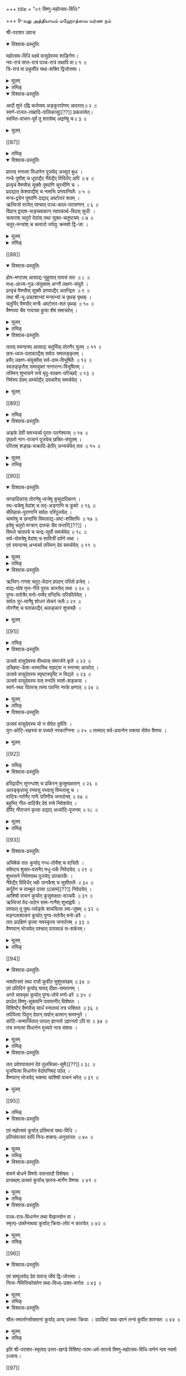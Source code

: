 +++
title = "०९ विष्णु-महोत्सव-विधिः"

+++
9-வது அத்தியாயம் 
மஹோத்ஸவ வர்ண நம் 

श्री-पराशर उवाच 

<details open><summary>विश्वास-प्रस्तुतिः</summary>

महोत्सव-विधिं वक्ष्ये वासुदेवस्य शार्ङ्गिणः।  
नव-रात्रं सप्त-रात्रं पञ्च-रात्रं तथापि वा॥ १ ॥  
त्रि-रात्रं वा प्रकुर्वीत यथा-शक्ति द्विजोत्तमाः।
</details>

<details><summary>मूलम्</summary>

महोत्सव-विधिं वक्ष्ये वासुदेवस्य शार्ङ्गिणः।  
नव-रात्रं सप्त-रात्रं पञ्च-रात्रं तथापि वा॥ १ ॥  
त्रि-रात्रं वा प्रकुर्वीत यथा-शक्ति द्विजोत्तमाः।  
</details>

<details><summary>तमिऴ्</summary>

ता-म, श्रीबरासरबगवाऩ सॊललुगिऱार् -रुषिगळे: श्रीम नारायणऩुक्कु परहमोगसवमॆऩगिऱमहोत्सवम् सॆय्यवे ण्डुम् विदियैच्चॊल्लुगिऱेऩ् केळुङ्गळ् ।प्रमोदसवमॆ ऩ्बदु ऒऩ्बदु नाळावदु, एऴुनाळावदु, ऐन्दुनाळावदु, मूऩ् ऱुनाळावदु तऩसगदिक्क नु कुणमागच् चॆय्वदाम
</details>

<details open><summary>विश्वास-प्रस्तुतिः</summary>

आदौ शुभे ऽह्नि कर्तव्यम् अङ्कुरार्पणम् आदरात्॥ २ ॥  
स्वर्ण-राजत-ताम्रादि-पालिकासु[[??]] प्रकल्पयेत्।  
स्वस्ति-वाचन-पूर्वं तु शरावेष्व् अद्रणेषु च॥ ३ ॥
</details>

<details><summary>मूलम्</summary>

आदौ शुभे ऽह्नि कर्तव्यम् अङ्कुरार्पणम् आदरात्॥ २ ॥  
स्वर्ण-राजत-ताम्रादि-पालिकासु[[??]] प्रकल्पयेत्।  
स्वस्ति-वाचन-पूर्वं तु शरावेष्व् अद्रणेषु च॥ ३ ॥ 
</details>

[[87]]

<details><summary>तमिऴ्</summary>

ता-म्- उत्सवत्तिऱ्कु मुदलनाळ् सुबलक्कत्तिल्, पॊऩ्ऩि ऩालावदु, वॆळ्ळियिऩालावदु, सॆम्बिऩालावदु, अल्लदु मण्णि ऩालावदु सॆय्यप्पट्ट पालिगैयिलावदु, पिळविल्लाद मडक्किला वदु मण्निऱैत्तु अदिल्, स्वस्तिवासनमॆऩ्गिऱ मन्द्रत्तैच् चॊल्लि अङ्गुरार्प्पणम (नवदान्यङ्गळैक् कलन्दु तॆळित्तल्) सॆय्यवेण्डुम्।
</details>

<details open><summary>विश्वास-प्रस्तुतिः</summary>

प्रातस् स्नात्वा विधानेन पूजयेद् अच्युतं बुधः ।  
गन्धैः पुष्पैश् च धूपाद्यैर् नैवेद्यैर् विविधैर् अपि ॥ ४ ॥  
प्रत्यृचं वैष्णवैस् सूक्तैः पुष्पाणि सुरभीणि च ।  
प्रदद्यात् केशवाद्यैश् च नामभिः प्रणवान्वितैः ॥ ५ ॥  
मन्त्र-द्वयेन पुष्पाणि दद्याद् अष्टोत्तरं शतम् ।  
ऋत्विजो वरयेत् पश्चात् पञ्च-काल-परायणान् ॥ ६ ॥  
विप्रान् द्वादश-सङ्ख्याकान् व्यापकार्थ-विदस् सुधीः ।  
चत्वारश् चतुरो वेदांस् तथा सूक्त-चतुष्टयम् ॥ ७ ॥  
चतुर्-मन्त्रांश् च चत्वारो जपेयुः क्रमशो द्वि-जाः ।
</details>

<details><summary>मूलम्</summary>

प्रातस् स्नात्वा विधानेन पूजयेद् अच्युतं बुधः ।  
गन्धैः पुष्पैश् च धूपाद्यैर् नैवेद्यैर् विविधैर् अपि ॥ ४ ॥  
प्रत्यृचं वैष्णवैस् सूक्तैः पुष्पाणि सुरभीणि च ।  
प्रदद्यात् केशवाद्यैश् च नामभिः प्रणवान्वितैः ॥ ५ ॥  
मन्त्र-द्वयेन पुष्पाणि दद्याद् अष्टोत्तरं शतम् ।  
ऋत्विजो वरयेत् पश्चात् पञ्च-काल-परायणान् ॥ ६ ॥  
विप्रान् द्वादश-सङ्ख्याकान् व्यापकार्थ-विदस् सुधीः ।  
चत्वारश् चतुरो वेदांस् तथा सूक्त-चतुष्टयम् ॥ ७ ॥  
चतुर्-मन्त्रांश् च चत्वारो जपेयुः क्रमशो द्वि-जाः ।
</details>

<details><summary>तमिऴ्</summary>

तरम् - उत्सवत्तऩ्ऱैक्कु विडियऱ्कालत्तिल् विदिप्पडिस् नानम् सॆय्दु, पगवत्सन्निदियिऱ्सॆऩ्ऱु, सन्दगम्, पुष्पम्' तूबम्, तीबङ्गळैसमर्प्पित्तु, पलविदमाऩ प्रसादङ्गळै अमुदुसॆय्यप् परासरविसिष्ट परमदर्मसास्त्रम्।पण्णिप् पिऩ्बु, पुरुषसूक्तत्तिऩ् पदिऩाऱुरुक्कुक्कळैयुम् प्र णवत्तोडु सेर्त्त केसवऩ् मुदलिय पऩ्ऩिरण्डु तिरुनामङ्ग ळैयुम् सॊल्लि पुष्पङ्गळिऩा लर्च्चनैसॆय्दु अनन्दरम् त्वयम न्द्रत्तिऩाल् नूऱ्ऱॆट्टु अर्च्चगै सॆय्यवेण्डियदु। पिऩ्बु, स म्ब्रदायार्त्तङ्गळैच् चॆव्वैयायऱिन्द पऩ्ऩिरण्डु श्रीवैष्ण वर्गळैरुत्विक्कुगळाग वरिक्कवेण्डियदु; अवर्गळिल् नाल्वर् नाऩ्गुवेदङ्गळैयुम्, नाल्वर् नाऩ्गु सूक्तङ्गळैयुम्, मऱ्ऱ ना ल्वर् नाऩ्गु मन्द्रङ्गळैयुम् जबिक्कक्कडवर्गळ्। 
</details>

[[88]]

<details open><summary>विश्वास-प्रस्तुतिः</summary>

होम-मण्टपम् आसाद्य जुहुयात् पायसं ततः ॥ ८ ॥  
मध्व्-आज्य-गुड-संयुक्तम् अग्नौ लक्षण-संयुते ।  
प्रत्यृचं वैष्णवैस् सूक्तैः प्रणवाद्यैर् अतन्द्रितः ॥ ९ ॥  
तथा श्री-भू-प्रकाशाभ्यां मन्त्राभ्यां च पृथक् पृथक् ।  
चतुर्भिर् वैष्णवैर् मन्त्रैः अष्टोत्तर-शतं पृथक् ॥ १० ॥  
वैष्णव्या चैव गायत्र्या हुत्वा शेषं समाचरेत् ।
</details>

<details><summary>मूलम्</summary>

होम-मण्टपम् आसाद्य जुहुयात् पायसं ततः ॥ ८ ॥  
मध्व्-आज्य-गुड-संयुक्तम् अग्नौ लक्षण-संयुते ।  
प्रत्यृचं वैष्णवैस् सूक्तैः प्रणवाद्यैर् अतन्द्रितः ॥ ९ ॥  
तथा श्री-भू-प्रकाशाभ्यां मन्त्राभ्यां च पृथक् पृथक् ।  
चतुर्भिर् वैष्णवैर् मन्त्रैः अष्टोत्तर-शतं पृथक् ॥ १० ॥  
वैष्णव्या चैव गायत्र्या हुत्वा शेषं समाचरेत् ।  
</details>

<details><summary>तमिऴ्</summary>

ता -म्।- पिऩ्बु यागसालैक्कुवन्दु पालिऩाऱ्सॆय्दप्रसादत्
तिल् तेऩ् नॆय् वॆल्लङ्गळैक्कलन्दु अन्दप्रसादत्तै विदिप्र
कारमागप्रदिष्टैसॆय्यप्पट्टिरुक्किऱ अक्कियिल् पुरुषसूक्त
श्री सूक्त पूसूक्क नारायणसूक्त विष्णुसूक्तङ्गळिऩ्
रुक्कुक्कळिऩाल् ऒव्वॊरुदरमुम, तिरुमन्दिरत्तिऩालुम् तिरुत्वाद
साक्षरियिऩालुम् षडक्षरियिऩालुम् त्वयत्तिऩालुम् तऩित्तऩिये
नूऱ्ऱॆट्टुत्तरमुम्, विष्णुगायत्रियिऩालुम् प्रणवम् मुऩ्ऩाग
होमंसॆय्दु अदऩ्बिऩ्सॆय्य वेण्डिय पालिगारादनम् मुद
लियवैगळैच्चॆय्यक्कडवऩ्।
</details>

<details open><summary>विश्वास-प्रस्तुतिः</summary>

ततस् स्यन्दनम् आसाद्य चतुर्भिस् तोरणैर् युतम् ॥ ११ ॥  
छत्र-ध्वज-पताकाद्यैस् सर्वतः समलङ्कृतम् ।  
हयैर् लक्षण-संयुक्तैस् सर्व-दाम-विभूषितैः ॥ १२ ॥  
स्वलङ्कृतैस् समायुक्तं नानारत्न-विभूषितम् ।  
तस्मिन् शुभासने रम्ये मृदु-श्लक्ष्ण-परिच्छदे ॥ १३ ॥  
निवेश्य देवम् अर्घ्याद्यैर् उपचारैस् समर्चयेत् ।
</details>

<details><summary>मूलम्</summary>

ततस् स्यन्दनम् आसाद्य चतुर्भिस् तोरणैर् युतम् ॥ ११ ॥  
छत्र-ध्वज-पताकाद्यैस् सर्वतः समलङ्कृतम् ।  
हयैर् लक्षण-संयुक्तैस् सर्व-दाम-विभूषितैः ॥ १२ ॥  
स्वलङ्कृतैस् समायुक्तं नानारत्न-विभूषितम् ।  
तस्मिन् शुभासने रम्ये मृदु-श्लक्ष्ण-परिच्छदे ॥ १३ ॥  
निवेश्य देवम् अर्घ्याद्यैर् उपचारैस् समर्चयेत् ।  
</details>

[[89]]

<details><summary>तमिऴ्</summary>

ता -म् - पिऱगु, नाऩ्गु वासल्गळिट्टुम्, कुडैगॊडिडक्कया म् मुदलिय वैगळ् कट्टियुम्, पलविदमाऩ रत्तङ्गळिऴैत्तुम्,क टिवाळम् मुदलियवैग ळिट्टु सेणम् मुदलिय वैगळिऩाललङ्ग रिक्कप्पट्टिरुक्किऱ उत्तमलक्षणङ्गळैयुडैय नाऩ्गुगुदिरैगळ् कट्टियुमिरुक्किऱ तिरुत्तेरिऩ्बेरिल् मरुदुवाय् इणैन्दऴगियदा यिरुक्किऱ आसामिट्टु अङ्गु श्रीमक्काररयणऩै यॆऴुन्दरुळप्प ण्णि अर्क्यम् पात्यम् मुदलिय उबसारङ्गळिऩालारादाम् सॆय्य क्कडवऩ्।
</details>

<details open><summary>विश्वास-प्रस्तुतिः</summary>

अङ्के देवीं समभ्यर्च्य पुरतः पतगेश्वरम् ॥ १४ ॥  
पृष्ठतो नाग-राजानं पूजयेच् छक्ति-संयुतम् ।  
परितश् शङ्ख-चक्रादि-हेतीर् अभ्यर्चयेत् ततः ॥ १५ ॥
</details>

<details><summary>मूलम्</summary>

अङ्के देवीं समभ्यर्च्य पुरतः पतगेश्वरम् ॥ १४ ॥  
पृष्ठतो नाग-राजानं पूजयेच् छक्ति-संयुतम् ।  
परितश् शङ्ख-चक्रादि-हेतीर् अभ्यर्चयेत् ततः ॥ १५ ॥  
</details>

<details><summary>तमिऴ्</summary>

ता-म्।- पिऩ्बन्द श्रीमन्नारायणऩुडैय मडियिल् श्रीमहा लक्ष्मियैयुम्, मुऩ्ऩे करुडऩैयुम्, पिऩ्ऩे तिरुवनन्दाऴ्वाऩै युम, सुऱ्ऱुम् सङ्गम् सक्रम् मुदलिय तिव्यायुदङ्गळैयुम् आरादिक्क क्कडवऩ्।
</details>

[[90]]

<details open><summary>विश्वास-प्रस्तुतिः</summary>

चण्डादिकांस् तोरणेषु ध्वजेषु कुमुदादिकान् ।  
रथ-चक्रेषु वेदांश् च तद्-अङ्गानि च कूबरे ॥ १६ ॥  
सेतिहास-पुराणानि सर्वतः परिपूजयेत् ।  
चामरेषु च छन्दांसि विमलाद्य्-अष्ट-शक्तिभिः ॥ १७ ॥  
हयेषु चतुरो मन्त्रान् दारुकं चैव यन्तरि[[??]] ।  
विमले चातपत्रे च चन्द्र-सूर्यौ समर्चयेत् ॥ १८ ॥  
सर्व-योक्त्रेषु वेदांश् च सावित्रीं दर्पणे तथा ।  
एवं स्यन्दनम् अभ्यर्च्य तस्मिन् देवं समर्चयेत् ॥ १९ ॥
</details>

<details><summary>मूलम्</summary>

चण्डादिकांस् तोरणेषु ध्वजेषु कुमुदादिकान् ।  
रथ-चक्रेषु वेदांश् च तद्-अङ्गानि च कूबरे ॥ १६ ॥  
सेतिहास-पुराणानि सर्वतः परिपूजयेत् ।  
चामरेषु च छन्दांसि विमलाद्य्-अष्ट-शक्तिभिः ॥ १७ ॥  
हयेषु चतुरो मन्त्रान् दारुकं चैव यन्तरि[[??]] ।  
विमले चातपत्रे च चन्द्र-सूर्यौ समर्चयेत् ॥ १८ ॥  
सर्व-योक्त्रेषु वेदांश् च सावित्रीं दर्पणे तथा ।  
एवं स्यन्दनम् अभ्यर्च्य तस्मिन् देवं समर्चयेत् ॥ १९ ॥
</details>

<details><summary>तमिऴ्</summary>

ता- म् - अत्तिरुत्तेरिल् नाऩ्गुवासल्गळिलुम् सण्डऩ् मुद लिय ऎट्टुत्वारबालर्गळैयुम्, कॊडिगळिल् कुमुदऩ् मुदलियगऩा तिबर्गळैयुम्, नाऩ्गु सक्रङ्गळिल् नाऩ्गु वेदङ्गळैयुम्,एर्क्का लिल् सीक्षामुदलिय वेदाङ्गङ्गळैयुम्, सुऱ्ऱुम् श्रीरामायणम् मु तलिय इदिहासङ्गळैयुम्, श्रीविष्णुबुराणम् मुदलिय पुराणङ्ग ळैयुम्, सामरङ्गळिल् कायत्री मुदलिय सन्दस्सु क्कळैयुम्, कुदिरै कळिल् तिरुवष्टाक्षरम् मुदलिय नाऩ्गुमन्द्रङ्गळैयुम्, सारदियिल् तारुगऩैयुम्। कुडैयिल् सन्द्रसूर्यर्गळैयुम्, कडिवाळङ्गळिल् वेदङ्गळैयुम् कण्णाडियिल् सावित्रीमन्द्रत्तैयुम्,आवाहनम् सॆय्दु अवैगळुक्कारादनम् समर्प्पित्तुप् पिऩ्बत्तिरुत्तेरि लॆऴुन्दरुळप्पण्णि श्रीमन्नारायणऩुक्कुत् तिरुवारादनम् समर् प्पिक्कवेण्डियदु।
</details>

<details open><summary>विश्वास-प्रस्तुतिः</summary>

ऋत्विग्-गणश् चतुर्-वेदान् प्रपठन् परितो व्रजेत् ।  
वाद्य-घोषं नृत्त-गीते पुरतः कारयेत् तथा ॥ २० ॥  
पुण्य-स्तोत्रैर् मनो-रम्यैर् वन्दिभिः परिकीर्तयेत् ।  
सर्वतः पुर-मार्गेषु शोधनं सेचनं जलैः॥ २१ ॥  
तोरणैश् च पताकाद्यैर् अलङ्कारं शुभावहैः ।
</details>

<details><summary>मूलम्</summary>

ऋत्विग्-गणश् चतुर्-वेदान् प्रपठन् परितो व्रजेत् ।  
वाद्य-घोषं नृत्त-गीते पुरतः कारयेत् तथा ॥ २० ॥  
पुण्य-स्तोत्रैर् मनो-रम्यैर् वन्दिभिः परिकीर्तयेत् ।  
सर्वतः पुर-मार्गेषु शोधनं सेचनं जलैः॥ २१ ॥  
तोरणैश् च पताकाद्यैर् अलङ्कारं शुभावहैः ।  
</details>

[[91]]

<details><summary>तमिऴ्</summary>

ता-म्।- तिरुत्तेरैच्चुऱ्ऱिरुत्विक्कुक्कळ् वेदङ्गळै प्पारा यणम् सॆय्दुगॊण्डु कूडप्पोगवेण्डियदु। मुऩ्ऩेबेरी मु तलिय मङ्गळवात्यङ्गळ् मुऴङ्गवेण्डियदु। पाडवेण्डियदु। तेवदासिगळ् नर्त्तनंसॆय्यवेण्डियदु। स्तुदिबाडगर्गळ् म ऩमिसैयुम्बडि विरुदुगळैच्चॊल्लिस्तोत्रम् सॆय्यवेण्डिय तु।वीदिगळैच् चुत्तप्पडुत्ति जलम्दॆळिक्कवेण्डियदु वऴिगळिल् तोरणङ्गळुम् कॊडिगळुम्गट्टवेण्डियदु।
</details>

<details open><summary>विश्वास-प्रस्तुतिः</summary>

उत्सवे वासुदेवस्य वीथ्यास् संमार्जने कृते ॥ २२ ॥  
उच्छिष्ट-केश-भस्मास्थि स्पृष्ट्वा न स्नानम् आचरेत् ।  
उत्सवे वासुदेवस्य स्पृष्टास्पृष्टि न विद्यते ॥ २३ ॥  
उत्सवे वासुदेवस्य यस् स्नाति स्पर्श-शङ्कया ।  
स्वर्ग-स्थाः पितरस् तस्य पतन्ति नरके क्षणात् ॥ २४ ॥
</details>

<details><summary>मूलम्</summary>

उत्सवे वासुदेवस्य वीथ्यास् संमार्जने कृते ॥ २२ ॥  
उच्छिष्ट-केश-भस्मास्थि स्पृष्ट्वा न स्नानम् आचरेत् ।  
उत्सवे वासुदेवस्य स्पृष्टास्पृष्टि न विद्यते ॥ २३ ॥  
उत्सवे वासुदेवस्य यस् स्नाति स्पर्श-शङ्कया ।  
स्वर्ग-स्थाः पितरस् तस्य पतन्ति नरके क्षणात् ॥ २४ ॥
</details>

<details><summary>तमिऴ्</summary>

ता-म्।- श्रीमन्नारायणऩुडैय उत्सवत्तिल् वीदियैच् चुत् तंसॆय्दबिऩ्बु ऎच्चिल् मयिर् साम्बल् ऎलुम्बुमुदलिय असुत्तबदा र्त्तङ्गळैत् तीण्डिऩालुम् स्नानमसॆय्यक्कूडादु।पगवाऩुडैय उत्सवत्तिलवैगळैत् तीण्डिऩाल् तोषम् किडैयादु।ऎवॆ ॆ रुवऩवैगळै त्तीण्डि अदिऩाल् तोषमुण्डॆऩ्ऱु निऩैत्तु स्नानमसॆय्गिऱाऩो! अवऩुडैयबित्रुक्कळ् तेवलोगत्तिलिरु न्दु उडऩे नरगत्तिल् विऴुवार्गळ्।
</details>

<details open><summary>विश्वास-प्रस्तुतिः</summary>

उत्सवं वासुदेवस्य यो न सेवेत दुर्मतिः ।  
युग-कोटि-सहस्त्रं स पच्यते नरकाग्निना ॥ २५ ॥
तस्मात् सर्व-प्रयत्नेन भक्त्या सेवेत वैष्णवः ।
</details>

<details><summary>मूलम्</summary>

उत्सवं वासुदेवस्य यो न सेवेत दुर्मतिः ।  
युग-कोटि-सहस्त्रं स पच्यते नरकाग्निना ॥ २५ ॥
तस्मात् सर्व-प्रयत्नेन भक्त्या सेवेत वैष्णवः ।  
</details>

[[92]]

<details><summary>तमिऴ्</summary>

ता-म।- पॆरुमाळ् तिरुवीदि पुऱप्पाडागुम्बोदु ऎवऩॊरुवऩ् तुर्प्पुक्तियिऩाल् कूडच्चॆल्लामलिरुक्किऱाऩो!अवऩनेगम् कोडि युगङ्गळिल् नरगत्तिल् विऴुनदु तीयिऩाल् वॆन्दुगॊण्डिरुप्पऩ्; आ कैयाल् श्रीवैष्णवऩ् वॆगुबक्तियुडऩ् मऱ्ऱक्कार्यङ्गळै विट्टु पबुऱप्पाट्टिऱ् कूडच्चॆल्लक्कडवऩ्। 
</details>

<details open><summary>विश्वास-प्रस्तुतिः</summary>

हरिद्रादीन् सुगन्धांश् च प्रकिरन् कुसुमाक्षतान् ॥ २६ ॥  
अलङ्कृतासु रम्यासु रथ्यासु विमलासु च ।  
वादित्र-नर्तनैर् गानैः परिणीय जनार्दनम् ॥ २७ ॥  
बहुभिर् गीत-वादित्रैर् देवं रम्ये निवेशयेत् ।  
दीपैर् नीराजनं कृत्वा दद्याद् अर्ध्यादि-पूजनम् ॥ २८ ॥
</details>

<details><summary>मूलम्</summary>

हरिद्रादीन् सुगन्धांश् च प्रकिरन् कुसुमाक्षतान् ॥ २६ ॥  
अलङ्कृतासु रम्यासु रथ्यासु विमलासु च ।  
वादित्र-नर्तनैर् गानैः परिणीय जनार्दनम् ॥ २७ ॥  
बहुभिर् गीत-वादित्रैर् देवं रम्ये निवेशयेत् ।  
दीपैर् नीराजनं कृत्वा दद्याद् अर्ध्यादि-पूजनम् ॥ २८ ॥  
</details>

<details><summary>तमिऴ्</summary>

ता-म्।- मञ्जळ्बॊडि पुष्पम्मुदलिय परिमळ वस्तुक्कळैयु म् अक्षदैमुदलिय मङ्गळगरमाऩ वस्तुक्कळैयुम् सुत्तमाय्प्पॆ रुक्कि नीर्दॆळित्तिरुक्किऱ वीदिगळिललङ्गारमागइऱैत्तु अव्वीदि कळिल् मङ्गळवात्यमडित्तु, पाट्टुप्पाडि, नर्त्तनम् सॆय्दुगॊण् डु श्रीमन्नारायणऩुक्कुप्पुऱप्पाडु सॆय्वित्तुप्पिऩ्बॊरु मण्डब त्तिलॆऴुन्दरुळप्पण्णि मङ्गळवात्यममुऴक्कि मङ्गळ आरत्ति समर्प्पित्तुत् तिरुवन्दिक्काप्पु सॆय्यवेण्डियदु।
</details>

[[93]]

<details open><summary>विश्वास-प्रस्तुतिः</summary>

अभिषेकं ततः कुर्याद् गन्ध-तोयैश् च वासितैः ।  
संवेष्ट्य शुक्ल-वसनैर् मधु-पर्कं निवेदयेत् ॥ २९ ॥  
शुभासने निवेश्याथ पूजयेद् उपचारकैः ।  
नैवेद्यैर् विविधैर् भक्षैः पानकैश् च सुशीतलैः ॥ ३० ॥  
कर्पूरेण च ताम्बूलं दत्त्वा ऽऽचामं[[??]] निवेदयेत् ।  
आशिषो वाचनं कुर्यात् कुसुमाक्षत-सञ्चयैः ॥ ३१ ॥  
ऋत्विजां वेद-पाठेन साम-गानैश् शुभाह्वयैः ।  
पश्चात् तु पुष्प-पर्यङ्के शाययित्वा रमा-जुषम् ॥ ३२ ॥  
मङ्गलाशासनं कुर्यात् पुण्य-स्तोत्रैर् मनो-हरैः ।  
ततः प्रदक्षिणं कृत्वा नमस्कृत्य जनार्दनम् ॥ ३३ ॥  
वैष्णवान् भोजयेत् पश्चात् पायसान्नं स-शर्करम्।
</details>

<details><summary>मूलम्</summary>

अभिषेकं ततः कुर्याद् गन्ध-तोयैश् च वासितैः ।  
संवेष्ट्य शुक्ल-वसनैर् मधु-पर्कं निवेदयेत् ॥ २९ ॥  
शुभासने निवेश्याथ पूजयेद् उपचारकैः ।  
नैवेद्यैर् विविधैर् भक्षैः पानकैश् च सुशीतलैः ॥ ३० ॥  
कर्पूरेण च ताम्बूलं दत्त्वा ऽऽचामं[[??]] निवेदयेत् ।  
आशिषो वाचनं कुर्यात् कुसुमाक्षत-सञ्चयैः ॥ ३१ ॥  
ऋत्विजां वेद-पाठेन साम-गानैश् शुभाह्वयैः ।  
पश्चात् तु पुष्प-पर्यङ्के शाययित्वा रमा-जुषम् ॥ ३२ ॥  
मङ्गलाशासनं कुर्यात् पुण्य-स्तोत्रैर् मनो-हरैः ।  
ततः प्रदक्षिणं कृत्वा नमस्कृत्य जनार्दनम् ॥ ३३ ॥  
वैष्णवान् भोजयेत् पश्चात् पायसान्नं स-शर्करम्।  
</details>

<details><summary>तमिऴ्</summary>

ताम् - पिऩ्बु परिमळम् सेर्त्तसन्दनदीर्त्तत्तिऩाल् तिरुमञ् जनंसॆय्दु वॆण्वस्त्रत्तैच् चात्ति मदुबर्क्कम् कण्डरुळप्प ण्णि अनन्दरम् वेऱु सिम्हासनत्तिलॆऴुन्दरुळप्पण्णि अर् क्यम् मुदलियवैगळ् समर्प्पित्तुप् पलविदमाऩप्रसादङ्गळुम्दि रुप्पणियारङ्गळुम् तिरुक्कऩ्ऩलमुदु ममुदु सॆय्यप्पण्णि, पच् चैक्कर्प्पूरम मुदलिय वासनै वस्तुक्कळ् कलन्दुदाम्बूलम् समर् प्पित्तु आसमनम समर्प्पित्तुप् पिऩ्बु रुत्विक्कुगळ्बुष्पम् तुळसि अक्षदैगळैक्कैगळिऱ्कॊण्डु वेदङ्गळैच्चॊल्लि इन्दश्री ऎ प्पोदुम् सॆल्लवेण्डुमॆऩ्ऱु'प्रार्त्तित्तुप् पिऩ्बु श्रीमन्नारा यणऩैप् पूमबळ्ळियिल् पळ्ळिगॊळ्ळच्चॆय्दु इऩ्बमाऩस्तोत् रङ्गळैच् चॊल्लि मङ्गळासासनंसॆय्दु पिऱगु प्रदक्षिणंसॆय् तॆण्डऩ्समर्प्पित्तु अनन्दरम पाल् सर्गगरैसेर्त्त प्रसा तत्तिऩाल् श्रीवैष्णवर्गळै यमुदुसॆय्यप्पण्णिवैक्क वेण्डियदु।
</details>

[[94]]

<details open><summary>विश्वास-प्रस्तुतिः</summary>

भक्तोत्सवं तथा रात्रौ कुर्वीत सुशुभावहम् ॥ ३४ ॥  
एवं प्रतिदिनं कुर्याद् यावद् दीक्षा-समापनम् ।  
अन्ते चावभृथं कुर्यात् पुण्य-तोये मनो-हरे ॥ ३५ ॥  
प्रपठेत् विष्णु-सूक्तानि पावमानीर् विशेषतः ।  
विशिष्टैर् वैष्णवैस् सार्धं स्नातव्यं तत्र भक्तितः ॥ ३६ ॥  
तर्पयित्वा पितॄन् देवान् सर्वान् कामान् समश्नुते ।  
कोटि-जन्मार्जितात् पापात् ज्ञानतो ऽज्ञानतो ऽपि वा ॥ ३७ ॥  
तत्र स्नात्वा विधानेन मुच्यते नात्र संशयः ।
</details>

<details><summary>मूलम्</summary>

भक्तोत्सवं तथा रात्रौ कुर्वीत सुशुभावहम् ॥ ३४ ॥  
एवं प्रतिदिनं कुर्याद् यावद् दीक्षा-समापनम् ।  
अन्ते चावभृथं कुर्यात् पुण्य-तोये मनो-हरे ॥ ३५ ॥  
प्रपठेत् विष्णु-सूक्तानि पावमानीर् विशेषतः ।  
विशिष्टैर् वैष्णवैस् सार्धं स्नातव्यं तत्र भक्तितः ॥ ३६ ॥  
तर्पयित्वा पितॄन् देवान् सर्वान् कामान् समश्नुते ।  
कोटि-जन्मार्जितात् पापात् ज्ञानतो ऽज्ञानतो ऽपि वा ॥ ३७ ॥  
तत्र स्नात्वा विधानेन मुच्यते नात्र संशयः ।  
</details>

<details><summary>तमिऴ्</summary>

ता -म् - अव्विदमागवे आऴ्वा रासार्यर्गळुक्कुम् रात्रियिल् महोत्सवम् सॆय्यवेण्डियदु। इव्विदमागत् ताऩ्लङ्गल् पित्त (कू - रु - ऎ -कू) नाळ्वरैयिल् तिन्नदोऱु मुत्सवंसॆय्दु कडैसिनाळिल् पुष्करिणि आऱुमुदलिय पुण्यदीर्त्तत्तिल् पगवन्मा हात्म्यप्रदिबादगङ्गळायिरुक्किऱबुरुषसुक्तम् मुदलियवैगळै युम् पवमानसूक्तङ्गळैयुम् सॊल्लि अवप्रुदमॆऩ्गिऱ मङ्गळस् नानम् (तीर्त्तवारि) सॆय्वित्तुप् पिऩ् पन्ददीर्त्तत्तिल् पागवदर्ग ळोडुगूडत् ताऩ् स्नागमसॆय्यवेण्डियदु। अत्तीर्त्तत्तिल् तेवबित्रुदर्प्पणङ्गळैच् चॆय्दाल् समस्तमनोरदङ्गळैयुम टैयक्कडवऩ्। अनेगजन्मङ्गळिल् तॆरिन्दुम् तॆरियामलुम् सॆ य्द पाबङ्गळॆल्लाम् अत्तीर्त्तत्तिल् स्नागम् सॆय्दाल् नीङ्गिविडुम् इदिल् समसयमिल्लै।
</details>

<details open><summary>विश्वास-प्रस्तुतिः</summary>

ततः प्रवेश्यायतनं देवं तुलसिका-सुमैः[[??]]॥ ३८ ॥  
पूजयित्वा विधानेन वेदोपनिषदं पठेत् ।  
वैष्णवान् भोजयेद् भक्त्या चाशिषो वाचनं चरेत् ॥ ३९ ॥
</details>

<details><summary>मूलम्</summary>

ततः प्रवेश्यायतनं देवं तुलसिका-सुमैः[[??]]॥ ३८ ॥  
पूजयित्वा विधानेन वेदोपनिषदं पठेत् ।  
वैष्णवान् भोजयेद् भक्त्या चाशिषो वाचनं चरेत् ॥ ३९ ॥
</details>

[[95]]  

<details><summary>तमिऴ्</summary>

ताम् - तीर्त्तवारियाऩ पिऩ्बु श्रीमरायणऩैक्कोयिलुक् कॆऴुन्दरुळप्पण्णि तुळसिगळिऩालुम् पुष्पङ्गळिऩालुम् अर्च्च नैसॆय्दु वेदङ्गळिऱगडैसियाऩ उबनिषत्तुक्कळैबबारायण म् (सात्तुमुऱै) सॆय्यवेण्डियदु। पिऩ्बु श्रीवैष्णवर्गळु क्कुत्तदीयारादनमसॆय्दु आसिर्वसनम् (अनुक्रहम) सॊल्लवेण्डियदु।
</details>

<details open><summary>विश्वास-प्रस्तुतिः</summary>

एवं महोत्सवं कुर्यात् प्रतिमासं यथा-विधि ।  
प्रतिसंवत्सरं वापि निज-शक्त्य्-अनुसारतः ॥ ४० ॥
</details>

<details><summary>मूलम्</summary>

एवं महोत्सवं कुर्यात् प्रतिमासं यथा-विधि ।  
प्रतिसंवत्सरं वापि निज-शक्त्य्-अनुसारतः ॥ ४० ॥   
</details>

<details><summary>तमिऴ्</summary>

ता-म्।- इव्विदमाऩ महोत्सवमॆऩ्गिऱ प्रह्मोत्सवत्तै मादत्तिऱ्कॊरुदरमावदु अदऱ्कुच् चक्तियिल्लैयागिल् वरुष त्तिऱ् कॊरुदरमावदु सॆय्यवेण्डुम्।
</details>

<details open><summary>विश्वास-प्रस्तुतिः</summary>

शयने बोधने विष्णोः वसन्तादौ विशेषतः ।  
प्रत्यब्दम् उत्सवं कुर्याच् छास्त्र-मार्गेण वैष्णवः ॥ ४१ ॥
</details>

<details><summary>मूलम्</summary>

शयने बोधने विष्णोः वसन्तादौ विशेषतः ।  
प्रत्यब्दम् उत्सवं कुर्याच् छास्त्र-मार्गेण वैष्णवः ॥ ४१ ॥
</details>

<details><summary>तमिऴ्</summary>

ता-म्।- सयग एगादसियिलुम् पोदनएगा तसियि'लुम् वसन्दरुदु विलुम् सास्त्रत्तिऱ्सॊल्लियविदिप्पडि श्रीननारायणऩुक् षन्दोऱु मुत्सवम सॆय्यवेण्डियदु।
</details>

<details open><summary>विश्वास-प्रस्तुतिः</summary>

पञ्च-रात्र-विधानेन तथा वैखानसेन वा ।  
स्मृत्य्-उक्तेनाथवा कुर्यात् क्रिया-लोपं न कारयेत् ॥ ४२ ॥
</details>

<details><summary>मूलम्</summary>

पञ्च-रात्र-विधानेन तथा वैखानसेन वा ।  
स्मृत्य्-उक्तेनाथवा कुर्यात् क्रिया-लोपं न कारयेत् ॥ ४२ ॥  
</details>

<details><summary>तमिऴ्</summary>

तरम् - साक्षात् पगवाऩरुळिच्चॆय्द पाञ्जरात्र सास्त्र त्तिऩ् विदिप्पडियावदु, विगास महामुऩिवर् सॊऩ्ऩवैगागस सास्त्रत्तिऩ विदिप्पडियावदु, तर्मसास्त्रत्तिऩ् विदिप्पडियावदु कीऴ्च्चॊऩ्ऩ नित्यनैमित्तिग महोत्सवङ्गळै विडामऱ्सॆय्य वेण्डियदु।
</details>

[[96]]

<details open><summary>विश्वास-प्रस्तुतिः</summary>

एवं सम्पूजयेद् देवं यावज् जीवं द्वि-जोत्तमाः ।  
नित्य-नैमित्तिकोक्तेन यथा-विध्य्-उक्त-मार्गतः ॥ ४३ ॥
</details>

<details><summary>मूलम्</summary>

एवं सम्पूजयेद् देवं यावज् जीवं द्वि-जोत्तमाः ।  
नित्य-नैमित्तिकोक्तेन यथा-विध्य्-उक्त-मार्गतः ॥ ४३ ॥  
</details>

<details><summary>तमिऴ्</summary>

तर - म - रुषिगळे! नित्नैमित्तिगविदिगळिऱ् सॊल्लियबडि ताऩबिऴैत्तिरुक्कुमळवुम श्रीमन्नारायणऩैप् पूजिक्क वेण्डियदु।
</details>

<details open><summary>विश्वास-प्रस्तुतिः</summary>

श्रौत-स्मार्तागमोक्तानां कुर्याद् अत्य् उत्तमाः क्रियाः ।
उपदिष्टं यथा-ज्ञानं तन्त्रं कुर्वीत शास्त्रतः ॥ ४४ ॥
</details>

<details><summary>मूलम्</summary>

श्रौत-स्मार्तागमोक्तानां कुर्याद् अत्य् उत्तमाः क्रियाः ।
उपदिष्टं यथा-ज्ञानं तन्त्रं कुर्वीत शास्त्रतः ॥ ४४ ॥  
</details>

<details><summary>तमिऴ्</summary>

ता - म।- रुषिगळे! वेदङ्गळिलुम् तर्मसास्त्रङ्गळिलुम पाञ्जरादरत्तिलुम् सॊल्लप्पट्ट सात्विगर्मङ्गळैच् चॆय्दु अवैगळिऱ सॊल्लियबडि जीवादमबरमात्म स्वरूबङ्गळैयऱिन्दु अन्दप्परमात्माविऩिडददिल पक्ति सॆय्यक्कडवऩ।
</details>

इति श्री-पराशर-स्मृताव् उत्तर-खण्डे विशिष्ट-परम-धर्म-शास्त्रे विष्णु-महोत्सव-विधि-वर्णनं नाम नवमो ऽध्यायः।

[[97]]